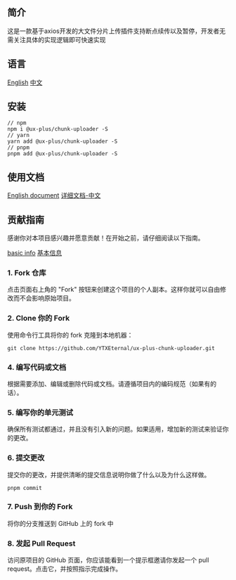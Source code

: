 ## 简介

这是一款基于axios开发的大文件分片上传插件支持断点续传以及暂停，开发者无需关注具体的实现逻辑即可快速实现



## 语言

[English](https://github.com/YTXEternal/ux-plus-chunk-uploader/blob/master/README_en.md "English")
[中文](https://github.com/YTXEternal/ux-plus-chunk-uploader/blob/master/README.md "中文")


## 安装

```
// npm
npm i @ux-plus/chunk-uploader -S
// yarn
yarn add @ux-plus/chunk-uploader -S
// pnpm
pnpm add @ux-plus/chunk-uploader -S
```



## 使用文档
[English document](https://github.com/YTXEternal/ux-plus-chunk-uploader/blob/master/README_en.npm.md)
[详细文档-中文](https://github.com/YTXEternal/ux-plus-chunk-uploader/blob/master/README.npm.md)

## 贡献指南

感谢你对本项目感兴趣并愿意贡献！在开始之前，请仔细阅读以下指南。

[basic info](https://github.com/YTXEternal/ux-plus-chunk-uploader/blob/master/EXPLANATION_en.md)
[基本信息](https://github.com/YTXEternal/ux-plus-chunk-uploader/blob/master/EXPLANATION.md)


### 1. Fork 仓库

点击页面右上角的 "Fork" 按钮来创建这个项目的个人副本。这样你就可以自由修改而不会影响原始项目。

### 2. Clone 你的 Fork

使用命令行工具将你的 fork 克隆到本地机器：

```
git clone https://github.com/YTXEternal/ux-plus-chunk-uploader.git
```

### 4. 编写代码或文档

根据需要添加、编辑或删除代码或文档。请遵循项目内的编码规范（如果有的话）。

### 5. 编写你的单元测试

确保所有测试都通过，并且没有引入新的问题。如果适用，增加新的测试来验证你的更改。

### 6. 提交更改

提交你的更改，并提供清晰的提交信息说明你做了什么以及为什么这样做。

```
pnpm commit
```

### 7. Push 到你的 Fork

将你的分支推送到 GitHub 上的 fork 中

### 8. 发起 Pull Request

访问原项目的 GitHub 页面，你应该能看到一个提示框邀请你发起一个 pull request。点击它，并按照指示完成操作。